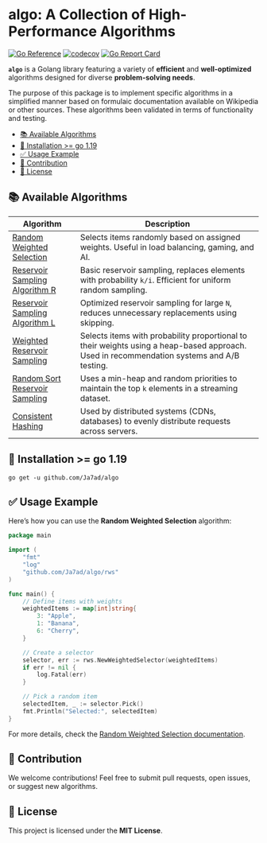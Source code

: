 # algo: A Collection of High-Performance Algorithms

[![Go Reference](https://pkg.go.dev/badge/github.com/Ja7ad/algo.svg)](https://pkg.go.dev/github.com/Ja7ad/algo)
[![codecov](https://codecov.io/gh/Ja7ad/algo/graph/badge.svg?token=9fLKrkUviU)](https://codecov.io/gh/Ja7ad/algo)
[![Go Report Card](https://goreportcard.com/badge/github.com/Ja7ad/algo)](https://goreportcard.com/report/github.com/Ja7ad/algo)

**`algo`** is a Golang library featuring a variety of **efficient** and **well-optimized** algorithms designed for diverse **problem-solving needs**.

The purpose of this package is to implement specific algorithms in a simplified manner based on formulaic documentation available on Wikipedia or other sources. These algorithms 
been validated in terms of functionality and testing.

- [📚 Available Algorithms](#-available-algorithms)
- [🚀 Installation >= go 1.19](#-installation--go-119)
- [✅ Usage Example](#-usage-example)
- [📌 Contribution](#-contribution)
- [📜 License](#-license)

## 📚 Available Algorithms

| Algorithm                                        | Description |
|--------------------------------------------------|-------------|
| [Random Weighted Selection](./rws/README.md)     | Selects items randomly based on assigned weights. Useful in load balancing, gaming, and AI. |
| [Reservoir Sampling Algorithm R](./rs/README.md) | Basic reservoir sampling, replaces elements with probability `k/i`. Efficient for uniform random sampling. |
| [Reservoir Sampling Algorithm L](./rs/README.md) | Optimized reservoir sampling for large `N`, reduces unnecessary replacements using skipping. |
| [Weighted Reservoir Sampling](./rs/README.md)    | Selects items with probability proportional to their weights using a heap-based approach. Used in recommendation systems and A/B testing. |
| [Random Sort Reservoir Sampling](./rs/README.md) | Uses a min-heap and random priorities to maintain the top `k` elements in a streaming dataset. |
| [Consistent Hashing](./ch/README.md)             | Used by distributed systems (CDNs, databases) to evenly distribute requests across servers. |

## 🚀 Installation >= go 1.19

```shell
go get -u github.com/Ja7ad/algo
```

## ✅ Usage Example

Here’s how you can use the **Random Weighted Selection** algorithm:

```go
package main

import (
	"fmt"
	"log"
	"github.com/Ja7ad/algo/rws"
)

func main() {
	// Define items with weights
	weightedItems := map[int]string{
		3: "Apple",
		1: "Banana",
		6: "Cherry",
	}

	// Create a selector
	selector, err := rws.NewWeightedSelector(weightedItems)
	if err != nil {
		log.Fatal(err)
	}

	// Pick a random item
	selectedItem, _ := selector.Pick()
	fmt.Println("Selected:", selectedItem)
}
```

For more details, check the [Random Weighted Selection documentation](./rws/README.md).

## 📌 Contribution

We welcome contributions! Feel free to submit pull requests, open issues, or suggest new algorithms.

## 📜 License

This project is licensed under the **MIT License**.